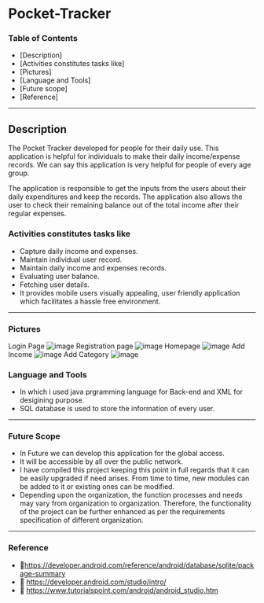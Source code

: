 # Pocket-Tracker


### Table of Contents

- [Description]
- [Activities constitutes tasks like] 
- [Pictures]
- [Language and Tools] 
- [Future scope]
- [Reference] 

______________________________________________________________________________________________________________________________________________________
## Description

The Pocket Tracker developed for people for their daily use. This application is helpful for individuals to make their daily income/expense records. We  can say this application is very helpful for people of every age group.

The application is responsible to get the inputs from the users about their daily expenditures and keep the records. The application also allows the user to check their remaining balance out of the total income after their regular expenses.

### Activities constitutes tasks like

- Capture daily income and expenses.
-	Maintain individual user record.
-	Maintain daily income and expenses records.
-	Evaluating user balance.
-	Fetching user details.
-	It provides mobile users visually appealing, user friendly application which facilitates a hassle free environment. 

_________________________________________________________________________________________________________________________________________________________
### Pictures

Login Page
![image](https://user-images.githubusercontent.com/82093734/119248717-a2820400-bbb0-11eb-9fc2-6e2b270cd9e4.png)
Registration page
![image](https://user-images.githubusercontent.com/82093734/119248745-ed038080-bbb0-11eb-849c-45ad115cffa4.png)
Homepage
![image](https://user-images.githubusercontent.com/82093734/119250048-fe518a80-bbba-11eb-9d6a-f1dfe44bdd9b.png)
Add Income
![image](https://user-images.githubusercontent.com/82093734/119249875-d6adf280-bbb9-11eb-8490-0a341afc1430.png)
Add Category
![image](https://user-images.githubusercontent.com/82093734/119249992-a3b82e80-bbba-11eb-8809-71f2521070a5.png)

### Language and Tools

- In which i used java prgramming language for Back-end and XML for desigining purpose.
- SQL database is used to store the information of every user.

_____________________________________________________________________________________________________________________________________________________________
### Future Scope

- In Future we can develop this application for the global access. 
- It will be accessible by all over the public network.
- I have compiled this project keeping this point in full regards that it can be easily upgraded if need arises. From time to time, new modules can be added to it or existing ones can be modified.
- Depending upon the organization, the function processes and needs may vary from organization to organization. Therefore, the functionality of the project can be further enhanced as per the requirements specification of different organization.  

_____________________________________________________________________________________________________________________________________________________________
### Reference
- https://developer.android.com/reference/android/database/sqlite/package-summary
- 	https://developer.android.com/studio/intro/
- 	https://www.tutorialspoint.com/android/android_studio.htm








